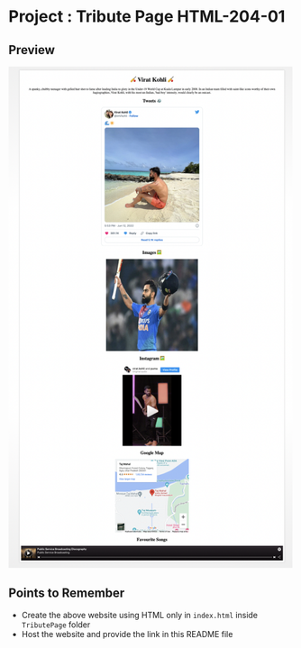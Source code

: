 # Project : Tribute Page HTML-204-01
## Preview
![image](./Images/Screenshot%202022-09-30%20at%208.51.28%20PM.png)

## Points to Remember
- Create the above website using HTML only in ```index.html``` inside ```TributePage``` folder
- Host the website and provide the link in this README file



